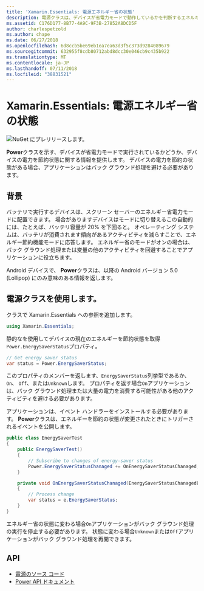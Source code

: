 ```yaml
---
title: 'Xamarin.Essentials: 電源エネルギー省の状態'
description: 電源クラスは、デバイスが省電力モードで動作しているかを判断するエネルギーを節約の状態を取得するプログラムを使用できます。
ms.assetid: C176D177-8B77-4A9C-9F3B-27852A8DCD5F
author: charlespetzold
ms.author: chape
ms.date: 06/27/2018
ms.openlocfilehash: 6d8ccb5be69eb1ea7ea63d3f5c373d9284089679
ms.sourcegitcommit: 632955f8cdb80712abd8dcc30e046cb9c435b922
ms.translationtype: MT
ms.contentlocale: ja-JP
ms.lasthandoff: 07/11/2018
ms.locfileid: "38831521"
---
```

# <a name="xamarinessentials-power-energy-saver-status"></a>Xamarin.Essentials: 電源エネルギー省の状態

![NuGet にプレリリースします。](~/media/shared/pre-release.png)

**Power**クラスを示す、デバイスが省電力モードで実行されているかどうか、デバイスの電力を節約状態に関する情報を提供します。 デバイスの電力を節約の状態がある場合、アプリケーションはバック グラウンド処理を避ける必要があります。

## <a name="background"></a>背景

バッテリで実行するデバイスは、スクリーン セーバーのエネルギー省電力モードに配置できます。 場合がありますデバイスはモードに切り替えるこの自動的には、たとえば、バッテリ容量が 20% を下回ると。 オペレーティング システムは、バッテリが消費されます傾向があるアクティビティを減らすことで、エネルギー節約機能モードに応答します。 エネルギー省のモードがオンの場合は、バック グラウンド処理または変量の他のアクティビティを回避することでアプリケーションに役立ちます。

Android デバイスで、 **Power**クラスは、以降の Android バージョン 5.0 (Lollipop) にのみ意味のある情報を返します。

## <a name="using-the-power-class"></a>電源クラスを使用します。

クラスで Xamarin.Essentials への参照を追加します。

```csharp
using Xamarin.Essentials;
```

静的なを使用してデバイスの現在のエネルギーを節約状態を取得`Power.EnergySaverStatus`プロパティ。

```csharp
// Get energy saver status
var status = Power.EnergySaverStatus;
```

このプロパティのメンバーを返します、`EnergySaverStatus`列挙型であるか、 `On`、 `Off`、または`Unknown`します。 プロパティを返す場合`On`アプリケーションは、バック グラウンド処理または大量の電力を消費する可能性がある他のアクティビティを避ける必要があります。

アプリケーションは、イベント ハンドラーをインストールする必要があります。 **Power**クラスは、エネルギーを節約の状態が変更されたときにトリガーされるイベントを公開します。

```csharp
public class EnergySaverTest
{
    public EnergySaverTest()
    {
        // Subscribe to changes of energy-saver status
        Power.EnergySaverStatusChanaged += OnEnergySaverStatusChanaged;
    }

    private void OnEnergySaverStatusChanaged(EnergySaverStatusChanagedEventArgs e)
    {
        // Process change
        var status = e.EnergySaverStatus;
    }
}
```

エネルギー省の状態に変わる場合`On`アプリケーションがバック グラウンド処理の実行を停止する必要があります。 状態に変わる場合`Unknown`または`Off`アプリケーションがバック グラウンド処理を再開できます。

## <a name="api"></a>API

- [電源のソース コード](https://github.com/xamarin/Essentials/tree/master/Xamarin.Essentials/Power)
- [Power API ドキュメント](xref:Xamarin.Essentials.Power)
